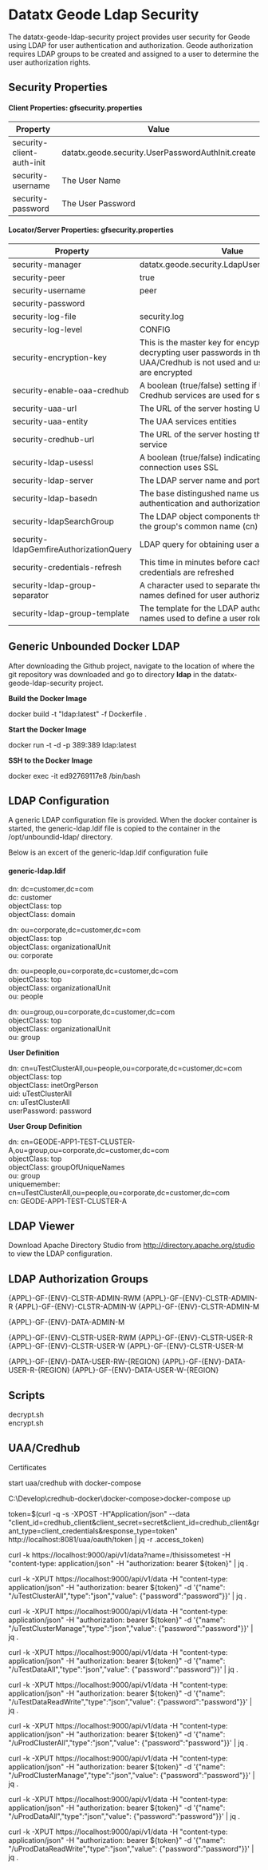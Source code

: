 # Datatx Geode Ldap Security # 
The datatx-geode-ldap-security project provides user security for Geode using LDAP for user authentication and authorization. Geode authorization requires LDAP groups to be created and assigned to a user to determine the user authorization rights. 

## Security Properties ##

#### Client Properties: gfsecurity.properties ####

| Property | Value |
| -------- | ----- |
|security-client-auth-init|datatx.geode.security.UserPasswordAuthInit.create|
|security-username| The User Name|
|security-password| The User Password |   

#### Locator/Server Properties: gfsecurity.properties ####

| Property | Value |
| -------- | ----- |
|security-manager|datatx.geode.security.LdapUserSecurityManager|
|security-peer|true|   
|security-username|peer|
|security-password|    |
|security-log-file|security.log|
|security-log-level|CONFIG|
|security-encryption-key| This is the master key for encypting and decrypting user passwords in the event UAA/Credhub is not used and user passwords are encrypted|   
|security-enable-oaa-credhub|A boolean (true/false) setting if UAA and Credhub services are used for security|
|security-uaa-url|The URL of the server hosting UAA service|    
|security-uaa-entity|The UAA services entities|
|security-credhub-url|The URL of the server hosting the Credhub service|
|security-ldap-usessl|A boolean (true/false) indicating if the LDAP connection uses SSL|
|security-ldap-server|The LDAP server name and port [server:port]|
|security-ldap-basedn|The base distingushed name used for user authentication and authorization|
|security-ldapSearchGroup|The LDAP object components that make up the the group's common name (cn)|
|security-ldapGemfireAuthorizationQuery|LDAP query for obtaining user authorization roles|
|security-credentials-refresh|This time in minutes before cached user credentials are refreshed|
|security-ldap-group-separator|A character used to separate the LDAP group names defined for user authorization|
|security-ldap-group-template|The template for the LDAP authorization group names used to define a user roles|   

## Generic Unbounded Docker LDAP ##

After downloading the Github project, navigate to the location of where the git repository was downloaded and go to directory **ldap** in the datatx-geode-ldap-security project.

**Build the Docker Image**

docker build -t "ldap:latest" -f Dockerfile .

**Start the Docker Image**

docker run -t -d -p 389:389  ldap:latest

**SSH to the Docker Image**

docker exec -it ed92769117e8  /bin/bash

## LDAP Configuration ##
A generic LDAP configuration file is provided. When the docker container is started, the generic-ldap.ldif file is copied to the container in the /opt/unboundid-ldap/ directory.

Below is an excert of the generic-ldap.ldif configuration fuile

#### generic-ldap.ldif ####

dn: dc=customer,dc=com   
dc: customer   
objectClass: top   
objectClass: domain   

dn: ou=corporate,dc=customer,dc=com   
objectClass: top   
objectClass: organizationalUnit   
ou: corporate   

dn: ou=people,ou=corporate,dc=customer,dc=com   
objectClass: top   
objectClass: organizationalUnit   
ou: people   

dn: ou=group,ou=corporate,dc=customer,dc=com   
objectClass: top   
objectClass: organizationalUnit   
ou: group   

**User Definition**

dn: cn=uTestClusterAll,ou=people,ou=corporate,dc=customer,dc=com   
objectClass: top   
objectClass: inetOrgPerson   
uid: uTestClusterAll   
cn: uTestClusterAll   
userPassword: password   

**User Group Definition**

dn: cn=GEODE-APP1-TEST-CLUSTER-A,ou=group,ou=corporate,dc=customer,dc=com   
objectClass: top   
objectClass: groupOfUniqueNames   
ou: group   
uniquemember: cn=uTestClusterAll,ou=people,ou=corporate,dc=customer,dc=com   
cn: GEODE-APP1-TEST-CLUSTER-A   

## LDAP Viewer ##

Download Apache Directory Studio from http://directory.apache.org/studio to view the LDAP configuration. 

## LDAP Authorization Groups ##

{APPL}-GF-{ENV}-CLSTR-ADMIN-RWM
{APPL}-GF-{ENV}-CLSTR-ADMIN-R
{APPL}-GF-{ENV}-CLSTR-ADMIN-W
{APPL}-GF-{ENV}-CLSTR-ADMIN-M

{APPL}-GF-{ENV}-DATA-ADMIN-M

{APPL}-GF-{ENV}-CLSTR-USER-RWM
{APPL}-GF-{ENV}-CLSTR-USER-R
{APPL}-GF-{ENV}-CLSTR-USER-W
{APPL}-GF-{ENV}-CLSTR-USER-M

{APPL}-GF-{ENV}-DATA-USER-RW-{REGION}
{APPL}-GF-{ENV}-DATA-USER-R-{REGION}
{APPL}-GF-{ENV}-DATA-USER-W-{REGION}

## Scripts ##

decrypt.sh   
encrypt.sh   


## UAA/Credhub ##

Certificates

start uaa/credhub with docker-compose

C:\Develop\credhub-docker\docker-compose>docker-compose up

token=$(curl -q -s -XPOST -H"Application/json" --data "client_id=credhub_client&client_secret=secret&client_id=credhub_client&grant_type=client_credentials&response_type=token" http://localhost:8081/uaa/oauth/token | jq -r .access_token)

curl -k https://localhost:9000/api/v1/data?name=/thisissometest -H "content-type: application/json" -H "authorization: bearer ${token}" | jq .

curl -k -XPUT https://localhost:9000/api/v1/data -H "content-type: application/json" -H "authorization: bearer ${token}" -d '{"name": "/uTestClusterAll","type":"json","value": {"password":"password"}}' | jq .

curl -k -XPUT https://localhost:9000/api/v1/data -H "content-type: application/json" -H "authorization: bearer ${token}" -d '{"name": "/uTestClusterManage","type":"json","value": {"password":"password"}}' | jq .

curl -k -XPUT https://localhost:9000/api/v1/data -H "content-type: application/json" -H "authorization: bearer ${token}" -d '{"name": "/uTestDataAll","type":"json","value": {"password":"password"}}' | jq .

curl -k -XPUT https://localhost:9000/api/v1/data -H "content-type: application/json" -H "authorization: bearer ${token}" -d '{"name": "/uTestDataReadWrite","type":"json","value": {"password":"password"}}' | jq .

curl -k -XPUT https://localhost:9000/api/v1/data -H "content-type: application/json" -H "authorization: bearer ${token}" -d '{"name": "/uProdClusterAll","type":"json","value": {"password":"password"}}' | jq .

curl -k -XPUT https://localhost:9000/api/v1/data -H "content-type: application/json" -H "authorization: bearer ${token}" -d '{"name": "/uProdClusterManage","type":"json","value": {"password":"password"}}' | jq .

curl -k -XPUT https://localhost:9000/api/v1/data -H "content-type: application/json" -H "authorization: bearer ${token}" -d '{"name": "/uProdDataAll","type":"json","value": {"password":"password"}}' | jq .

curl -k -XPUT https://localhost:9000/api/v1/data -H "content-type: application/json" -H "authorization: bearer ${token}" -d '{"name": "/uProdDataReadWrite","type":"json","value": {"password":"password"}}' | jq .

